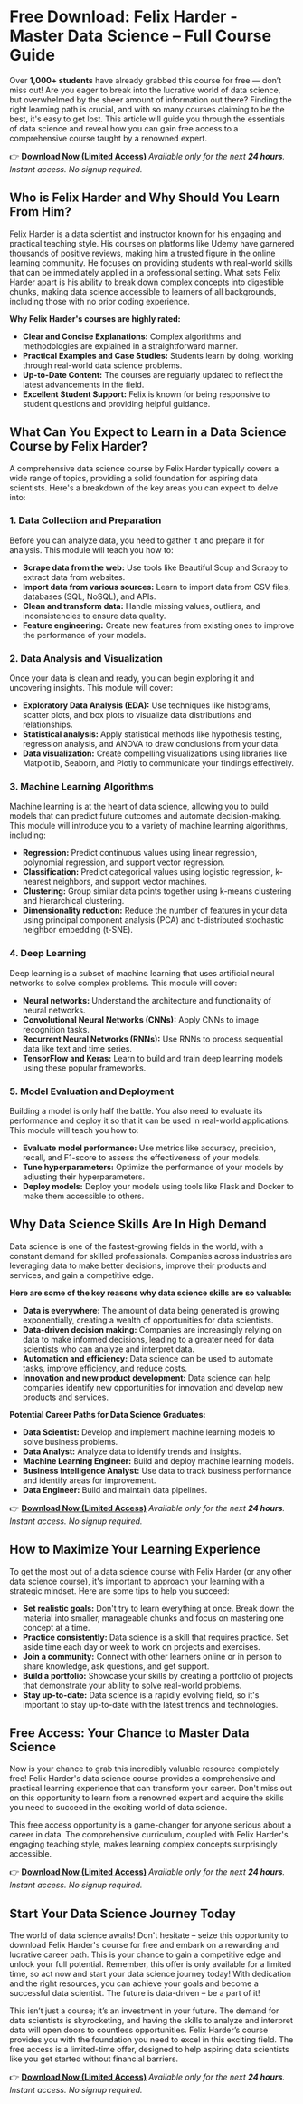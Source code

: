 # Free Download: Felix Harder - Master Data Science – Full Course Guide

Over **1,000+ students** have already grabbed this course for free — don’t miss out! Are you eager to break into the lucrative world of data science, but overwhelmed by the sheer amount of information out there? Finding the right learning path is crucial, and with so many courses claiming to be the best, it's easy to get lost. This article will guide you through the essentials of data science and reveal how you can gain free access to a comprehensive course taught by a renowned expert.

👉 [**Download Now (Limited Access)**](https://udemywork.com/felix-harder)
_Available only for the next **24 hours**. Instant access. No signup required._

## Who is Felix Harder and Why Should You Learn From Him?

Felix Harder is a data scientist and instructor known for his engaging and practical teaching style. His courses on platforms like Udemy have garnered thousands of positive reviews, making him a trusted figure in the online learning community. He focuses on providing students with real-world skills that can be immediately applied in a professional setting. What sets Felix Harder apart is his ability to break down complex concepts into digestible chunks, making data science accessible to learners of all backgrounds, including those with no prior coding experience.

**Why Felix Harder's courses are highly rated:**

*   **Clear and Concise Explanations:** Complex algorithms and methodologies are explained in a straightforward manner.
*   **Practical Examples and Case Studies:** Students learn by doing, working through real-world data science problems.
*   **Up-to-Date Content:** The courses are regularly updated to reflect the latest advancements in the field.
*   **Excellent Student Support:** Felix is known for being responsive to student questions and providing helpful guidance.

## What Can You Expect to Learn in a Data Science Course by Felix Harder?

A comprehensive data science course by Felix Harder typically covers a wide range of topics, providing a solid foundation for aspiring data scientists. Here's a breakdown of the key areas you can expect to delve into:

### 1. Data Collection and Preparation

Before you can analyze data, you need to gather it and prepare it for analysis. This module will teach you how to:

*   **Scrape data from the web:** Use tools like Beautiful Soup and Scrapy to extract data from websites.
*   **Import data from various sources:** Learn to import data from CSV files, databases (SQL, NoSQL), and APIs.
*   **Clean and transform data:** Handle missing values, outliers, and inconsistencies to ensure data quality.
*   **Feature engineering:** Create new features from existing ones to improve the performance of your models.

### 2. Data Analysis and Visualization

Once your data is clean and ready, you can begin exploring it and uncovering insights. This module will cover:

*   **Exploratory Data Analysis (EDA):** Use techniques like histograms, scatter plots, and box plots to visualize data distributions and relationships.
*   **Statistical analysis:** Apply statistical methods like hypothesis testing, regression analysis, and ANOVA to draw conclusions from your data.
*   **Data visualization:** Create compelling visualizations using libraries like Matplotlib, Seaborn, and Plotly to communicate your findings effectively.

### 3. Machine Learning Algorithms

Machine learning is at the heart of data science, allowing you to build models that can predict future outcomes and automate decision-making. This module will introduce you to a variety of machine learning algorithms, including:

*   **Regression:** Predict continuous values using linear regression, polynomial regression, and support vector regression.
*   **Classification:** Predict categorical values using logistic regression, k-nearest neighbors, and support vector machines.
*   **Clustering:** Group similar data points together using k-means clustering and hierarchical clustering.
*   **Dimensionality reduction:** Reduce the number of features in your data using principal component analysis (PCA) and t-distributed stochastic neighbor embedding (t-SNE).

### 4. Deep Learning

Deep learning is a subset of machine learning that uses artificial neural networks to solve complex problems. This module will cover:

*   **Neural networks:** Understand the architecture and functionality of neural networks.
*   **Convolutional Neural Networks (CNNs):** Apply CNNs to image recognition tasks.
*   **Recurrent Neural Networks (RNNs):** Use RNNs to process sequential data like text and time series.
*   **TensorFlow and Keras:** Learn to build and train deep learning models using these popular frameworks.

### 5. Model Evaluation and Deployment

Building a model is only half the battle. You also need to evaluate its performance and deploy it so that it can be used in real-world applications. This module will teach you how to:

*   **Evaluate model performance:** Use metrics like accuracy, precision, recall, and F1-score to assess the effectiveness of your models.
*   **Tune hyperparameters:** Optimize the performance of your models by adjusting their hyperparameters.
*   **Deploy models:** Deploy your models using tools like Flask and Docker to make them accessible to others.

## Why Data Science Skills Are In High Demand

Data science is one of the fastest-growing fields in the world, with a constant demand for skilled professionals. Companies across industries are leveraging data to make better decisions, improve their products and services, and gain a competitive edge.

**Here are some of the key reasons why data science skills are so valuable:**

*   **Data is everywhere:** The amount of data being generated is growing exponentially, creating a wealth of opportunities for data scientists.
*   **Data-driven decision making:** Companies are increasingly relying on data to make informed decisions, leading to a greater need for data scientists who can analyze and interpret data.
*   **Automation and efficiency:** Data science can be used to automate tasks, improve efficiency, and reduce costs.
*   **Innovation and new product development:** Data science can help companies identify new opportunities for innovation and develop new products and services.

**Potential Career Paths for Data Science Graduates:**

*   **Data Scientist:** Develop and implement machine learning models to solve business problems.
*   **Data Analyst:** Analyze data to identify trends and insights.
*   **Machine Learning Engineer:** Build and deploy machine learning models.
*   **Business Intelligence Analyst:** Use data to track business performance and identify areas for improvement.
*   **Data Engineer:** Build and maintain data pipelines.

👉 [**Download Now (Limited Access)**](https://udemywork.com/felix-harder)
_Available only for the next **24 hours**. Instant access. No signup required._

## How to Maximize Your Learning Experience

To get the most out of a data science course with Felix Harder (or any other data science course), it's important to approach your learning with a strategic mindset. Here are some tips to help you succeed:

*   **Set realistic goals:** Don't try to learn everything at once. Break down the material into smaller, manageable chunks and focus on mastering one concept at a time.
*   **Practice consistently:** Data science is a skill that requires practice. Set aside time each day or week to work on projects and exercises.
*   **Join a community:** Connect with other learners online or in person to share knowledge, ask questions, and get support.
*   **Build a portfolio:** Showcase your skills by creating a portfolio of projects that demonstrate your ability to solve real-world problems.
*   **Stay up-to-date:** Data science is a rapidly evolving field, so it's important to stay up-to-date with the latest trends and technologies.

## Free Access: Your Chance to Master Data Science

Now is your chance to grab this incredibly valuable resource completely free! Felix Harder's data science course provides a comprehensive and practical learning experience that can transform your career. Don't miss out on this opportunity to learn from a renowned expert and acquire the skills you need to succeed in the exciting world of data science.

This free access opportunity is a game-changer for anyone serious about a career in data. The comprehensive curriculum, coupled with Felix Harder's engaging teaching style, makes learning complex concepts surprisingly accessible.

👉 [**Download Now (Limited Access)**](https://udemywork.com/felix-harder)
_Available only for the next **24 hours**. Instant access. No signup required._

## Start Your Data Science Journey Today

The world of data science awaits! Don't hesitate – seize this opportunity to download Felix Harder's course for free and embark on a rewarding and lucrative career path. This is your chance to gain a competitive edge and unlock your full potential. Remember, this offer is only available for a limited time, so act now and start your data science journey today! With dedication and the right resources, you can achieve your goals and become a successful data scientist. The future is data-driven – be a part of it!

This isn’t just a course; it’s an investment in your future. The demand for data scientists is skyrocketing, and having the skills to analyze and interpret data will open doors to countless opportunities. Felix Harder’s course provides you with the foundation you need to excel in this exciting field. The free access is a limited-time offer, designed to help aspiring data scientists like you get started without financial barriers.

👉 [**Download Now (Limited Access)**](https://udemywork.com/felix-harder)
_Available only for the next **24 hours**. Instant access. No signup required._
